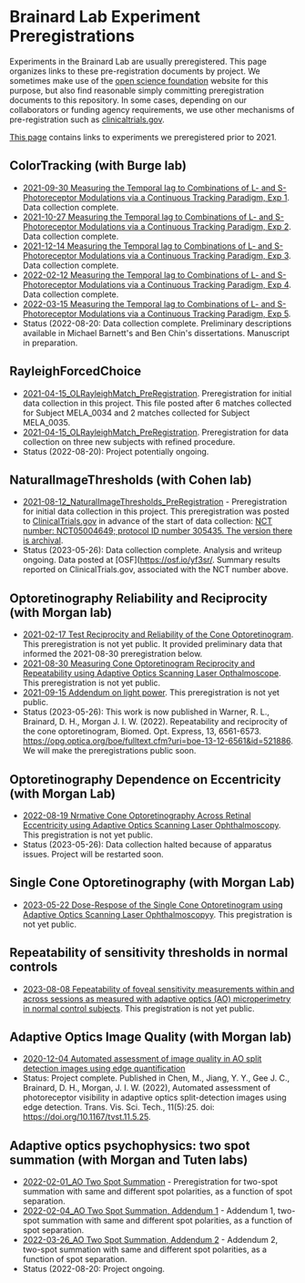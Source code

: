 # Brainard Lab Experiment Preregistrations

Experiments in the Brainard Lab are usually preregistered. This page organizes links to these pre-registration documents by project. We sometimes make use of the [open science foundation](https://osf.io) website for this purpose, but also find reasonable simply committing preregistration documents to this repository. In some cases, depending on our collaborators or funding agency requirements, we use other mechanisms of pre-registration such as [clinicaltrials.gov](https://clinicaltrials.gov).

[This page](https://github.com/BrainardLab/preregistrations/wiki/Older-Preregistrations) contains links to experiments we preregistered prior to 2021.

## ColorTracking (with Burge lab)

* [2021-09-30 Measuring the Temporal lag to Combinations of L- and S- Photoreceptor Modulations via a Continuous Tracking Paradigm, Exp 1](https://osf.io/xvsm3/). Data collection complete.
* [2021-10-27 Measuring the Temporal lag to Combinations of L- and S- Photoreceptor Modulations via a Continuous Tracking Paradigm, Exp 2](https://osf.io/5y2dh/). Data collection complete.
* [2021-12-14 Measuring the Temporal lag to Combinations of L- and S- Photoreceptor Modulations via a Continuous Tracking Paradigm, Exp 3](https://osf.io/e6dfs/). Data collection complete.
* [2022-02-12 Measuring the Temporal lag to Combinations of L- and S- Photoreceptor Modulations via a Continuous Tracking Paradigm, Exp 4](https://osf.io/ekv24/). Data collection complete.
* [2022-03-15 Measuring the Temporal lag to Combinations of L- and S- Photoreceptor Modulations via a Continuous Tracking Paradigm, Exp 5](https://osf.io/ewaum/).
* Status (2022-08-20: Data collection complete. Preliminary descriptions available in Michael Barnett's and Ben Chin's dissertations. Manuscript in preparation.

## RayleighForcedChoice

* [2021-04-15_OLRayleighMatch_PreRegistration](https://github.com/BrainardLab/preregistrations/blob/main/ForcedChoiceCM/RayleighForcedChoice/2012-04-15_OLRayleighMatch_PreRegistration.pdf). Preregistration for initial data collection in this project.  This file posted after 6 matches collected for Subject MELA_0034 and 2 matches collected for Subject MELA_0035.
* [2021-04-15_OLRayleighMatch_PreRegistration](https://github.com/BrainardLab/preregistrations/blob/main/ForcedChoiceCM/RayleighForcedChoice/2021-07-07_OLRayleighMatch_PreRegistration_Updated.pdf). Preregistration for data collection on three new subjects with refined procedure.
* Status (2022-08-20): Project potentially ongoing.

## NaturalImageThresholds (with Cohen lab)

* [2021-08-12_NaturalImageThresholds_PreRegistration](https://github.com/BrainardLab/preregistrations/blob/main/NaturalImageThresholds/InitialExperiments_2021/2021-08-12_NaturalImageThresholds_PreRegistration.pdf)  - Preregistration for initial data collection in this project. This preregistration was posted to [ClinicalTrials.gov](ClinicalTrials.gov) in advance of the start of data collection: [NCT number: NCT05004649; protocol ID number 305435. The version there is archival](https://clinicaltrials.gov/ct2/show/NCT05004649).
* Status (2023-05-26): Data collection complete. Analysis and writeup ongoing. Data posted at [OSF](https://osf.io/yf3sr/. Summary results reported on ClinicalTrials.gov, associated with the NCT number above.

## Optoretinography Reliability and Reciprocity (with Morgan lab)

* [2021-02-17 Test Reciprocity and Reliability of the Cone Optoretinogram](https://osf.io/sk78u/). This preregistration is not yet public. It provided preliminary data that informed the 2021-08-30 preregistration below.
* [2021-08-30 Measuring Cone Optoretinogram Reciprocity and Repeatability using Adaptive Optics Scanning Laser Opthalmoscope](https://osf.io/xufdh/). This preregistration is not yet public.
* [2021-09-15 Addendum on light power](https://osf.io/uah7m/). This preregistration is not yet public.
* Status (2023-05-26): This work is now published in  Warner, R. L., Brainard, D. H., Morgan J. I. W. (2022). Repeatability and reciprocity of the cone optoretinogram, Biomed. Opt. Express, 13, 6561-6573. https://opg.optica.org/boe/fulltext.cfm?uri=boe-13-12-6561&id=521886. We will make the preregistrations public soon.

## Optoretinography Dependence on Eccentricity (with Morgan Lab)

* [2022-08-19 Nrmative Cone Optoretinography Across Retinal Eccentricity using Adaptive Optics Scanning Laser Ophthalmoscopy](https://osf.io/n759w/). This pregistration is not yet public.
* Status (2023-05-26): Data collection halted because of apparatus issues. Project will be restarted soon.

## Single Cone Optoretinography (with Morgan Lab)

* [2023-05-22 Dose-Respose of the Single Cone Optoretinogram using Adaptive Optics Scanning Laser Ophthalmoscopyy](https://osf.io/72u5s). This pregistration is not yet public.

## Repeatability of sensitivity thresholds in normal controls

* [2023-08-08 Fepeatability of foveal sensitivity measurements within and across sessions as measured with adaptive optics (AO) microperimetry in normal control subjects](https://osf.io/bzf6g/). This pregistration is not yet public.

## Adaptive Optics Image Quality (with Morgan lab)

* [2020-12-04 Automated assessment of image quality in AO split detection images using edge quantification](https://osf.io/vmh6s/)
* Status: Project complete. Published in Chen, M., Jiang, Y. Y., Gee J. C., Brainard, D. H., Morgan, J. I. W. (2022), Automated assessment of photoreceptor visibility in adaptive optics split-detection images using edge detection. Trans. Vis. Sci. Tech., 11(5):25. doi: https://doi.org/10.1167/tvst.11.5.25.

## Adaptive optics psychophysics: two spot summation (with Morgan and Tuten labs)

* [2022-02-01_AO Two Spot Summation](https://github.com/BrainardLab/preregistrations/blob/main/AOTwoSpot/TwoSpotPreregistraiton-2022-02-01.pdf) - Preregistration for two-spot summation with same and different spot polarities, as a function of spot separation.
* [2022-02-04_AO Two Spot Summation, Addendum 1](https://github.com/BrainardLab/preregistrations/blob/main/AOTwoSpot/TwoSpotPreregistraiton-Addendum-2022-02-04.pdf) - Addendum 1, two-spot summation with same and different spot polarities, as a function of spot separation.
* [2022-03-26_AO Two Spot Summation, Addendum 2](https://github.com/BrainardLab/preregistrations/blob/main/AOTwoSpot/TwoSpotPreregistraiton-Addendum-2022-03-25.pdf) - Addendum 2, two-spot summation with same and different spot polarities, as a function of spot separation.
* Status (2022-08-20: Project ongoing.
